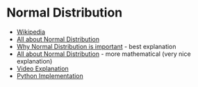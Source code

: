 # Normal Distribution

- [Wikipedia](https://en.wikipedia.org/wiki/Normal_distribution)
- [All about Normal Distribution](https://www.analyticsvidhya.com/blog/2020/04/statistics-data-science-normal-distribution/)
- [Why Normal Distribution is important](https://medium.com/fintechexplained/ever-wondered-why-normal-distribution-is-so-important-110a482abee3) - best explanation
- [All about Normal Distribution](https://towardsdatascience.com/all-you-need-to-know-about-normal-distribution-3f67df0691f8) - more mathematical (very nice explanation)
- [Video Explanation](https://www.youtube.com/watch?v=UQOTNkq0X48)
- [Python Implementation](https://github.com/Gladiator07/Machine-Learning-Complete/blob/master/Statistics/Notebooks/Normal_Distribution.ipynb)